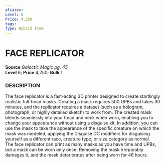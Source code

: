 ```yaml
---
aliases: 
Level: 6  
Price: 4,250
tags: 
Type: Hybrid Item
---
```

# FACE REPLICATOR
**Source** _Galactic Magic pg. 45_  
**Level** 6; **Price** 4,250; **Bulk** 1

### DESCRIPTION

The face replicator is a fast-acting 3D printer designed to create startlingly realistic full-head masks. Creating a mask requires 500 UPBs and takes 30 minutes, and the replicator requires a dataset (such as a hologram, photograph, or highly detailed sketch) to work from. The created mask blends seamlessly into your head and neck when worn, enabling you to change your appearance without using a disguise kit. In addition, you can use the mask to take the appearance of the specific creature on which the mask was modeled, applying the Disguise DC modifiers for disguising yourself as a different race, creature type, or size category as normal.  
The face replicator can print as many masks as you have time and UPBs, but a mask can be worn only once. Removing the mask irreparably damages it, and the mask deteriorates after being worn for 48 hours.